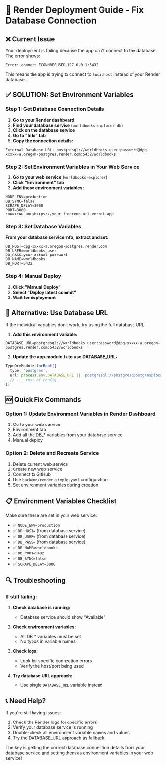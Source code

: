 # 🚀 Render Deployment Guide - Fix Database Connection

## ❌ Current Issue
Your deployment is failing because the app can't connect to the database. The error shows:
```
Error: connect ECONNREFUSED 127.0.0.1:5432
```

This means the app is trying to connect to `localhost` instead of your Render database.

## ✅ SOLUTION: Set Environment Variables

### Step 1: Get Database Connection Details

1. **Go to your Render dashboard**
2. **Find your database service** (`worldbooks-explorer-db`)
3. **Click on the database service**
4. **Go to "Info" tab**
5. **Copy the connection details:**

```
External Database URL: postgresql://worldbooks_user:password@dpg-xxxxx-a.oregon-postgres.render.com:5432/worldbooks
```

### Step 2: Set Environment Variables in Your Web Service

1. **Go to your web service** (`worldbooks-explorer`)
2. **Click "Environment" tab**
3. **Add these environment variables:**

```env
NODE_ENV=production
DB_SYNC=false
SCRAPE_DELAY=3000
PORT=3000
FRONTEND_URL=https://your-frontend-url.vercel.app
```

### Step 3: Set Database Variables

**From your database service info, extract and set:**

```env
DB_HOST=dpg-xxxxx-a.oregon-postgres.render.com
DB_USER=worldbooks_user
DB_PASS=your-actual-password
DB_NAME=worldbooks
DB_PORT=5432
```

### Step 4: Manual Deploy

1. **Click "Manual Deploy"**
2. **Select "Deploy latest commit"**
3. **Wait for deployment**

## 🔧 Alternative: Use Database URL

If the individual variables don't work, try using the full database URL:

1. **Add this environment variable:**
```env
DATABASE_URL=postgresql://worldbooks_user:password@dpg-xxxxx-a.oregon-postgres.render.com:5432/worldbooks
```

2. **Update the app.module.ts to use DATABASE_URL:**

```typescript
TypeOrmModule.forRoot({
  type: 'postgres',
  url: process.env.DATABASE_URL || 'postgresql://postgres:postgres@localhost:5432/worldbooks',
  // ... rest of config
})
```

## 🆘 Quick Fix Commands

### Option 1: Update Environment Variables in Render Dashboard
1. Go to your web service
2. Environment tab
3. Add all the DB_* variables from your database service
4. Manual deploy

### Option 2: Delete and Recreate Service
1. Delete current web service
2. Create new web service
3. Connect to GitHub
4. Use `backend/render-simple.yaml` configuration
5. Set environment variables during creation

## 📋 Environment Variables Checklist

Make sure these are set in your web service:

- ✅ `NODE_ENV=production`
- ✅ `DB_HOST=` (from database service)
- ✅ `DB_USER=` (from database service)
- ✅ `DB_PASS=` (from database service)
- ✅ `DB_NAME=worldbooks`
- ✅ `DB_PORT=5432`
- ✅ `DB_SYNC=false`
- ✅ `SCRAPE_DELAY=3000`

## 🔍 Troubleshooting

### If still failing:

1. **Check database is running:**
   - Database service should show "Available"

2. **Check environment variables:**
   - All DB_* variables must be set
   - No typos in variable names

3. **Check logs:**
   - Look for specific connection errors
   - Verify the host/port being used

4. **Try database URL approach:**
   - Use single `DATABASE_URL` variable instead

## 📞 Need Help?

If you're still having issues:
1. Check the Render logs for specific errors
2. Verify your database service is running
3. Double-check all environment variable names and values
4. Try the DATABASE_URL approach as fallback

The key is getting the correct database connection details from your database service and setting them as environment variables in your web service!
